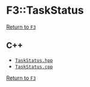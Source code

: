 # F3::TaskStatus

[Return to `F3`](/docs/F3.md)

## C++

- [`TaskStatus.hpp`](/c++/include/TaskStatus.hpp)
- [`TaskStatus.cpp`](/c++/source/TaskStatus.cpp)

[Return to `F3`](/docs/F3.md)